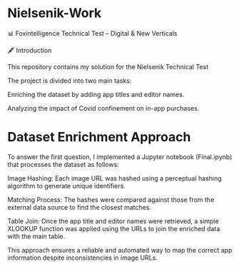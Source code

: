 # Nielsenik-Work

📊 Foxintelligence Technical Test – Digital & New Verticals

🖋️ Introduction

This repository contains my solution for the Nielsenik Technical Test

The project is divided into two main tasks:

Enriching the dataset by adding app titles and editor names.

Analyzing the impact of Covid confinement on in-app purchases.

# Dataset Enrichment Approach

To answer the first question, I implemented a Jupyter notebook (Final.ipynb) that processes the dataset as follows:

Image Hashing: Each image URL was hashed using a perceptual hashing algorithm to generate unique identifiers.

Matching Process: The hashes were compared against those from the external data source to find the closest matches.

Table Join: Once the app title and editor names were retrieved, a simple XLOOKUP function was applied using the URLs to join the enriched data with the main table.

This approach ensures a reliable and automated way to map the correct app information despite inconsistencies in image URLs.

